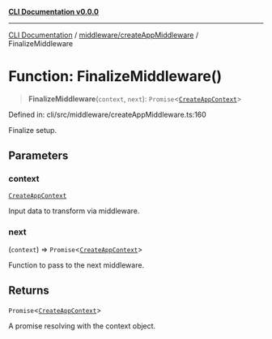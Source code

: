 [**CLI Documentation v0.0.0**](../../../README.md)

***

[CLI Documentation](../../../modules.md) / [middleware/createAppMiddleware](../README.md) / FinalizeMiddleware

# Function: FinalizeMiddleware()

> **FinalizeMiddleware**(`context`, `next`): `Promise`\<[`CreateAppContext`](../../../commands/InitCommand/interfaces/CreateAppContext.md)\>

Defined in: cli/src/middleware/createAppMiddleware.ts:160

Finalize setup.

## Parameters

### context

[`CreateAppContext`](../../../commands/InitCommand/interfaces/CreateAppContext.md)

Input data to transform via middleware.

### next

(`context`) => `Promise`\<[`CreateAppContext`](../../../commands/InitCommand/interfaces/CreateAppContext.md)\>

Function to pass to the next middleware.

## Returns

`Promise`\<[`CreateAppContext`](../../../commands/InitCommand/interfaces/CreateAppContext.md)\>

A promise resolving with the context object.
